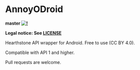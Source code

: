 AnnoyODroid
=======
**master [![!](https://travis-ci.org/Stoyicker/AnnoyODroid.svg?branch=master)](https://travis-ci.org/Stoyicker/AnnoyODroid)**

**Legal notice: See [LICENSE](https://raw.githubusercontent.com/Stoyicker/AnnoyODroid/master/LICENSE "LICENSE")**

Hearthstone API wrapper for Android. Free to use (CC BY 4.0).

Compatible with API 1 and higher.

Pull requests are welcome.